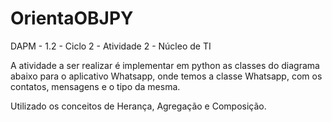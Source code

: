 # OrientaOBJPY
DAPM - 1.2 - Ciclo 2 - Atividade 2 - Núcleo de TI


A atividade a ser realizar é implementar em python as classes do diagrama abaixo para o aplicativo Whatsapp, onde temos a classe Whatsapp, com os contatos, mensagens e o tipo da mesma. 

Utilizado os conceitos de Herança, Agregação e Composição.
